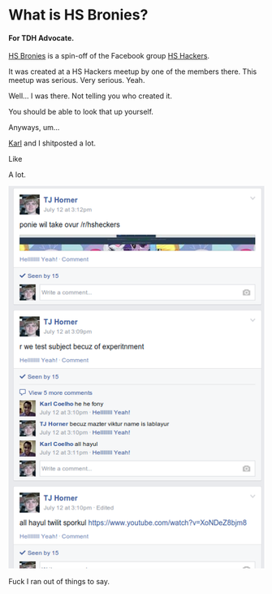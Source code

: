 # What is HS Bronies?
#### For TDH Advocate.

[HS Bronies](http://facebook.com/groups/HSBronies) is a spin-off of the Facebook group [HS Hackers](http://facebook.com/groups/PennAppsHS).

It was created at a HS Hackers meetup by one of the members there. This meetup was serious. Very serious. Yeah.

Well... I was there. Not telling you who created it.

You should be able to look that up yourself.

Anyways, um...

[Karl](https://www.facebook.com/karl.coelho) and I shitposted a lot.

Like

A lot.

![](https://github.com/GeekyGamer14/textfiles/blob/master/images/posts.png)

Fuck I ran out of things to say.